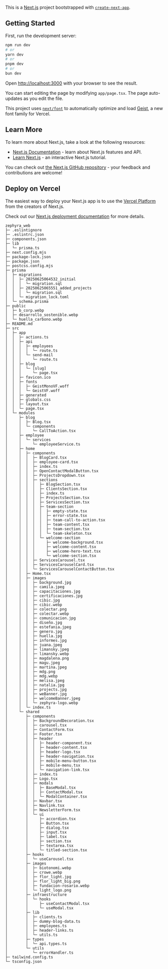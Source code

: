 This is a [Next.js](https://nextjs.org) project bootstrapped with [`create-next-app`](https://nextjs.org/docs/app/api-reference/cli/create-next-app).

## Getting Started

First, run the development server:

```bash
npm run dev
# or
yarn dev
# or
pnpm dev
# or
bun dev
```

Open [http://localhost:3000](http://localhost:3000) with your browser to see the result.

You can start editing the page by modifying `app/page.tsx`. The page auto-updates as you edit the file.

This project uses [`next/font`](https://nextjs.org/docs/app/building-your-application/optimizing/fonts) to automatically optimize and load [Geist](https://vercel.com/font), a new font family for Vercel.

## Learn More

To learn more about Next.js, take a look at the following resources:

- [Next.js Documentation](https://nextjs.org/docs) - learn about Next.js features and API.
- [Learn Next.js](https://nextjs.org/learn) - an interactive Next.js tutorial.

You can check out [the Next.js GitHub repository](https://github.com/vercel/next.js) - your feedback and contributions are welcome!

## Deploy on Vercel

The easiest way to deploy your Next.js app is to use the [Vercel Platform](https://vercel.com/new?utm_medium=default-template&filter=next.js&utm_source=create-next-app&utm_campaign=create-next-app-readme) from the creators of Next.js.

Check out our [Next.js deployment documentation](https://nextjs.org/docs/app/building-your-application/deploying) for more details.

```
zephyra_web
├─ .eslintignore
├─ .eslintrc.json
├─ components.json
├─ lib
│  └─ prisma.ts
├─ next.config.mjs
├─ package-lock.json
├─ package.json
├─ postcss.config.mjs
├─ prisma
│  ├─ migrations
│  │  ├─ 20250625064532_initial
│  │  │  └─ migration.sql
│  │  ├─ 20250625065551_added_projects
│  │  │  └─ migration.sql
│  │  └─ migration_lock.toml
│  └─ schema.prisma
├─ public
│  ├─ b_corp.webp
│  ├─ desarrollo_sostenible.webp
│  └─ huella_carbono.webp
├─ README.md
├─ src
│  ├─ app
│  │  ├─ actions.ts
│  │  ├─ api
│  │  │  ├─ employees
│  │  │  │  └─ route.ts
│  │  │  └─ send-mail
│  │  │     └─ route.ts
│  │  ├─ blog
│  │  │  └─ [slug]
│  │  │     └─ page.tsx
│  │  ├─ favicon.ico
│  │  ├─ fonts
│  │  │  ├─ GeistMonoVF.woff
│  │  │  └─ GeistVF.woff
│  │  ├─ generated
│  │  ├─ globals.css
│  │  ├─ layout.tsx
│  │  └─ page.tsx
│  └─ modules
│     ├─ blog
│     │  ├─ Blog.tsx
│     │  └─ components
│     │     └─ CallToAction.tsx
│     ├─ employee
│     │  └─ services
│     │     └─ employeeService.ts
│     ├─ home
│     │  ├─ components
│     │  │  ├─ BlogCard.tsx
│     │  │  ├─ employee-card.tsx
│     │  │  ├─ index.ts
│     │  │  ├─ OpenContactModalButton.tsx
│     │  │  ├─ ProjectsDropdown.tsx
│     │  │  ├─ sections
│     │  │  │  ├─ BlogSection.tsx
│     │  │  │  ├─ ClientsSection.tsx
│     │  │  │  ├─ index.ts
│     │  │  │  ├─ ProjectsSection.tsx
│     │  │  │  ├─ ServicesSection.tsx
│     │  │  │  ├─ team-section
│     │  │  │  │  ├─ empty-state.tsx
│     │  │  │  │  ├─ error-state.tsx
│     │  │  │  │  ├─ team-call-to-action.tsx
│     │  │  │  │  ├─ team-content.tsx
│     │  │  │  │  ├─ team-section.tsx
│     │  │  │  │  └─ team-skeleton.tsx
│     │  │  │  └─ welcome-section
│     │  │  │     ├─ welcome-background.tsx
│     │  │  │     ├─ welcome-content.tsx
│     │  │  │     ├─ welcome-hero-text.tsx
│     │  │  │     └─ welcome-section.tsx
│     │  │  ├─ ServicesCarousel.tsx
│     │  │  ├─ ServicesCarouselCard.tsx
│     │  │  └─ ServicesCarouselContactButton.tsx
│     │  ├─ Home.tsx
│     │  ├─ images
│     │  │  ├─ background.jpg
│     │  │  ├─ camila.jpeg
│     │  │  ├─ capacitaciones.jpg
│     │  │  ├─ certificaciones.jpg
│     │  │  ├─ cibic.jpg
│     │  │  ├─ cibic.webp
│     │  │  ├─ colectar.png
│     │  │  ├─ colectar.webp
│     │  │  ├─ comunicacion.jpg
│     │  │  ├─ diseño.jpg
│     │  │  ├─ estefania.jpeg
│     │  │  ├─ genero.jpg
│     │  │  ├─ huella.jpg
│     │  │  ├─ informes.jpg
│     │  │  ├─ juana.jpeg
│     │  │  ├─ limansky.jpeg
│     │  │  ├─ limansky.webp
│     │  │  ├─ magdalena.png
│     │  │  ├─ magu.jpeg
│     │  │  ├─ martina.jpeg
│     │  │  ├─ mdg.png
│     │  │  ├─ mdg.webp
│     │  │  ├─ melisa.jpeg
│     │  │  ├─ natalia.jpg
│     │  │  ├─ projects.jpg
│     │  │  ├─ weBanner.jpg
│     │  │  ├─ welcomeBanner.jpeg
│     │  │  └─ zephyra-logo.webp
│     │  └─ index.ts
│     └─ shared
│        ├─ components
│        │  ├─ BackgroundDecoration.tsx
│        │  ├─ carousel.tsx
│        │  ├─ ContactForm.tsx
│        │  ├─ Footer.tsx
│        │  ├─ header
│        │  │  ├─ header-component.tsx
│        │  │  ├─ header-content.tsx
│        │  │  ├─ header-logo.tsx
│        │  │  ├─ header-navigation.tsx
│        │  │  ├─ mobile-menu-button.tsx
│        │  │  ├─ mobile-menu.tsx
│        │  │  └─ navigation-link.tsx
│        │  ├─ index.ts
│        │  ├─ Logo.tsx
│        │  ├─ modals
│        │  │  ├─ BaseModal.tsx
│        │  │  ├─ ContactModal.tsx
│        │  │  └─ ModalContainer.tsx
│        │  ├─ Navbar.tsx
│        │  ├─ Navlink.tsx
│        │  ├─ NewsletterForm.tsx
│        │  └─ ui
│        │     ├─ accordion.tsx
│        │     ├─ Button.tsx
│        │     ├─ dialog.tsx
│        │     ├─ input.tsx
│        │     ├─ label.tsx
│        │     ├─ section.tsx
│        │     ├─ textarea.tsx
│        │     └─ titled-section.tsx
│        ├─ hooks
│        │  └─ useCarousel.tsx
│        ├─ images
│        │  ├─ biotonomi.webp
│        │  ├─ crowe.webp
│        │  ├─ flor_light.jpg
│        │  ├─ flor_light_big.png
│        │  ├─ fundacion-rosario.webp
│        │  └─ light_logo.png
│        ├─ infraestructure
│        │  └─ hooks
│        │     ├─ useContactModal.tsx
│        │     └─ useModal.tsx
│        ├─ lib
│        │  ├─ clients.ts
│        │  ├─ dummy-blog-data.ts
│        │  ├─ employees.ts
│        │  ├─ header-links.ts
│        │  └─ utils.ts
│        ├─ types
│        │  └─ api.types.ts
│        └─ utils
│           └─ errorHandler.ts
├─ tailwind.config.ts
└─ tsconfig.json

```

